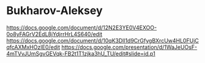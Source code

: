 # Bukharov-Aleksey
https://docs.google.com/document/d/12N2E3YE0V4EXOO-0o8yFAGrV2EdL8jYdjrrHrL4S640/edit
https://docs.google.com/document/d/10qK3Dll1d9CrGfygBXrcUw4HL0FUjCqfcAXMxHOzIE0/edit
https://docs.google.com/presentation/d/1WaJeUOsF-4mTVvJUmSgvGEVqk-FB2t1T1zjka3hU_TU/edit#slide=id.p1
